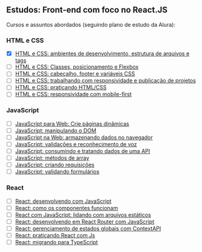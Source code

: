
## Estudos: Front-end com foco no React.JS
Cursos e assuntos abordados (seguindo plano de estudo da Alura):

### HTML e CSS
- [x] [HTML e CSS: ambientes de desenvolvimento, estrutura de arquivos e tags](https://cursos.alura.com.br/course/html-css-ambiente-arquivos-tags)
- [ ] [HTML e CSS: Classes, posicionamento e Flexbox](https://cursos.alura.com.br/course/html-css-classes-posicionamento-flexbox)
- [ ] [HTML e CSS: cabeçalho, footer e variáveis CSS](https://cursos.alura.com.br/course/html-css-cabecalho-footer-variaveis-css)
- [ ] [HTML e CSS: trabalhando com responsividade e publicação de projetos](https://cursos.alura.com.br/course/html-css-responsividade-publicacao-projetos)
- [ ] [HTML e CSS: praticando HTML/CSS](https://cursos.alura.com.br/course/html-css-praticando-html-css)
- [ ] [HTML e CSS: responsividade com mobile-first](https://cursos.alura.com.br/course/html-css-responsividade-mobile-first)

### JavaScript
- [ ] [JavaScript para Web: Crie páginas dinâmicas](https://cursos.alura.com.br/course/javascript-web-paginas-dinamicas)
- [ ] [JavaScript: manipulando o DOM](https://cursos.alura.com.br/course/javascript-manipulando-dom)
- [ ] [JavaScript na Web: armazenando dados no navegador](https://cursos.alura.com.br/course/javascript-web-armazenando-dados-navegador)
- [ ] [JavaScript: validações e reconhecimento de voz](https://cursos.alura.com.br/course/javascript-validacoes-reconhecimento-voz)
- [ ] [JavaScript: consumindo e tratando dados de uma API](https://cursos.alura.com.br/course/javascript-consumindo-tratando-dados-api)
- [ ] [JavaScript: métodos de array](https://cursos.alura.com.br/course/javascript-metodos-array)
- [ ] [JavaScript: criando requisições](https://cursos.alura.com.br/course/javascript-criando-requisicoes)
- [ ] [JavaScript: validando formulários](https://cursos.alura.com.br/course/javascript-validando-formularios)

### React
- [ ] [React: desenvolvendo com JavaScript](https://cursos.alura.com.br/course/react-desenvolvendo-javascript)
- [ ] [React: como os componentes funcionam](https://cursos.alura.com.br/course/react-componentes-funcionam)
- [ ] [React com JavaScript: lidando com arquivos estáticos](https://cursos.alura.com.br/course/react-javascript-arquivos-estaticos)
- [ ] [React: desenvolvendo em React Router com JavaScript](https://cursos.alura.com.br/course/React-desenvolvendo-react-router-javaScript)
- [ ] [React: gerenciamento de estados globais com ContextAPI](https://cursos.alura.com.br/course/react-context-estados-globais-contextapi)
- [ ] [React: praticando React com Js](https://cursos.alura.com.br/course/react-praticando-react-js)
- [ ] [React: migrando para TypeScript](https://cursos.alura.com.br/course/react-migrando-typescript)

